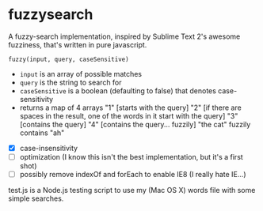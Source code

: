 fuzzysearch
===========

A fuzzy-search implementation, inspired by Sublime Text 2's awesome fuzziness, that's written in pure javascript.

```fuzzy(input, query, caseSensitive)```
- ```input``` is an array of possible matches
- ```query``` is the string to search for
- ```caseSensitive``` is a boolean (defaulting to false) that denotes case-sensitivity
- returns a map of 4 arrays
  "1" [starts with the query]
  "2" [if there are spaces in the result, one of the words in it start with the query]
  "3" [contains the query]
  "4" [contains the query... fuzzily] "the cat" fuzzily contains "ah"

- [x] case-insensitivity
- [ ] optimization (I know this isn't the best implementation, but it's a first shot)
- [ ] possibly remove indexOf and forEach to enable IE8 (I really hate IE...)

test.js is a Node.js testing script to use my (Mac OS X) words file with some simple searches.
